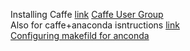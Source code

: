 Installing Caffe [link](http://caffe.berkeleyvision.org/install_apt.html) 
[Caffe User Group](https://groups.google.com/forum/#!forum/caffe-users)  
Also for caffe+anaconda isntructions [link](https://gist.github.com/FrancoisPl/e7375c3a08c1b73d5547709e97405253)  
[Configuring makefild for anconda](https://github.com/BVLC/caffe/issues/6054)  

